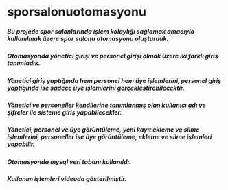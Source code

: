 # sporsalonuotomasyonu

##### Bu projede spor salonlarında işlem kolaylığı sağlamak amacıyla kullanılmak üzere spor salonu otomasyonu oluşturduk.
##### Otomasyonda yönetici girişi ve personel girişi olmak üzere iki farklı giriş tanımladık.
##### Yönetici giriş yaptığında hem personel hem üye işlemlerini, personel giriş yaptığında ise sadece üye işlemlerini gerçekleştirebilecektir.
##### Yönetici ve personeller kendilerine tanımlanmış olan kullanıcı adı ve şifreler ile sisteme giriş yapabilecekler.
##### Yönetici, personel ve üye görüntüleme, yeni kayıt ekleme ve silme işlemlerini, personeller ise üye görüntüleme, ekleme ve silme işlemleri yapabilir. 
##### Otomasyonda mysql veri tabanı kullanıldı.
##### Kullanım işlemleri videoda gösterilmiştir.
